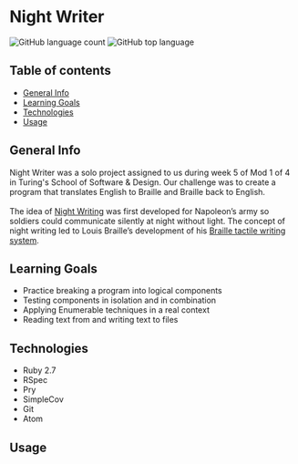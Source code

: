 # Night Writer

![GitHub language count](https://img.shields.io/github/languages/count/naomiyocum/night_writer)
![GitHub top language](https://img.shields.io/github/languages/top/naomiyocum/night_writer?color=yellow)

## Table of contents
* [General Info](#general-info)
* [Learning Goals](#learning-goals)
* [Technologies](#technologies)
* [Usage](#usage)

## General Info
Night Writer was a solo project assigned to us during week 5 of Mod 1 of 4 in Turing's School of Software & Design.
Our challenge was to create a program that translates English to Braille and Braille back to English.<br><br>
The idea of [Night Writing](https://en.wikipedia.org/wiki/Night_writing) was first developed for Napoleon’s army so soldiers could communicate silently at night without light.
The concept of night writing led to Louis Braille’s development of his [Braille tactile writing system](https://en.wikipedia.org/wiki/Braille).


## Learning Goals
* Practice breaking a program into logical components
* Testing components in isolation and in combination
* Applying Enumerable techniques in a real context
* Reading text from and writing text to files

## Technologies
* Ruby 2.7
* RSpec
* Pry
* SimpleCov
* Git
* Atom

## Usage

